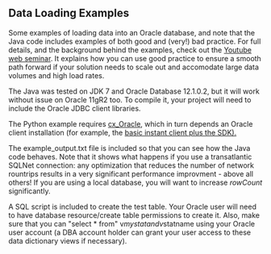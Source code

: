 <h2>Data Loading Examples</h2>

Some examples of loading data into an Oracle database, and note that the Java code includes examples of both good and (very!) bad practice. For full details, and the background behind the examples, check out the <a href="https://www.youtube.com/watch?v=Tr2DC-1W0i8&feature=youtu.be">Youtube web seminar</a>. It explains how you can use good practice to ensure a smooth path forward if your solution needs to scale out and accomodate large data volumes and high load rates.

The Java was tested on JDK 7 and Oracle Database 12.1.0.2, but it will work without issue on Oracle 11gR2 too. To compile it, your project will need to include the Oracle JDBC client libraries.

The Python example requires <a href="http://cx-oracle.sourceforge.net/">cx_Oracle</a>, which in turn depends an Oracle client installation (for example, the <a href="http://www.oracle.com/technetwork/database/features/instant-client/index.html">basic instant client plus the SDK).</a>

The example_output.txt file is included so that you can see how the Java code behaves. Note that it shows what happens if you use a transatlantic SQLNet connection: any optimization that reduces the number of network rountrips results in a very significant performance improvment - above all others! If you are using a local database, you will want to increase *rowCount* significantly.

A SQL script is included to create the test table. Your Oracle user will need to have database resource/create table permissions to create it. Also, make sure that you can "select \* from" v$mystat and v$statname using your Oracle user account (a DBA account holder can grant your user access to these data dictionary views if necessary).

